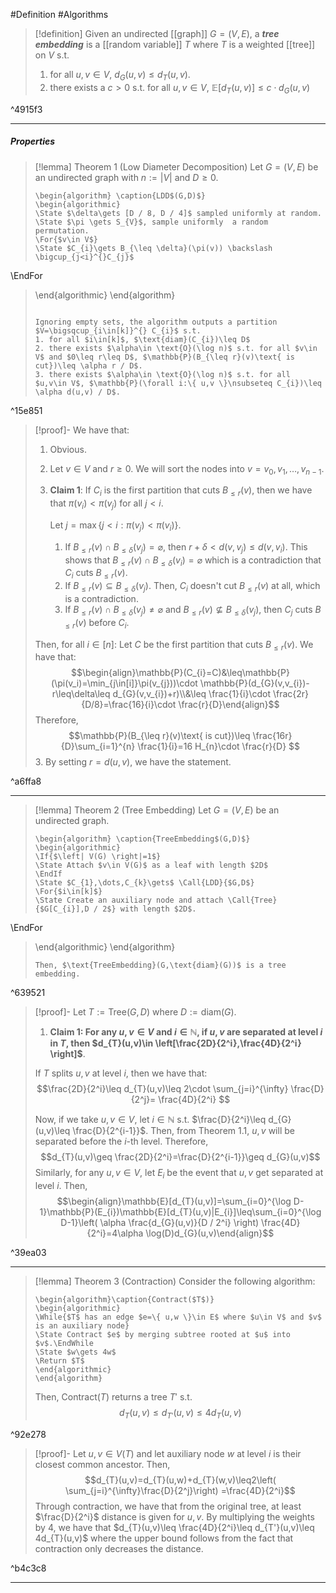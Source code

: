 #Definition #Algorithms 

> [!definition]
> Given an undirected [[graph]] $G=(V,E)$, a ***tree embedding*** is a [[random variable]] $T$  where $T$ is a weighted [[tree]] on $V$ s.t.
> 1. for all $u,v\in V$, $d_{G}(u,v)\leq d_{T}(u,v)$.
> 2. there exists a $c>0$ s.t. for all $u,v\in V$, $\mathbb{E}[d_{T}(u,v)]\leq c\cdot d_{G}(u,v)$

^4915f3

---
##### Properties
> [!lemma] Theorem 1 (Low Diameter Decomposition)
> Let $G=(V,E)$ be an undirected graph with $n:=\left| V \right|$ and $D\geq 0$.
> ```pseudo
> \begin{algorithm} \caption{LDD$(G,D)$}
> \begin{algorithmic}
> \State $\delta\gets [D / 8, D / 4]$ sampled uniformly at random.
> \State $\pi \gets S_{V}$, sample uniformly  a random permutation.
> \For{$v\in V$}
> \State $C_{i}\gets B_{\leq \delta}(\pi(v)) \backslash \bigcup_{j<i}^{}C_{j}$
\EndFor
> \end{algorithmic}
> \end{algorithm}
> ```
> 
> Ignoring empty sets, the algorithm outputs a partition $V=\bigsqcup_{i\in[k]}^{} C_{i}$ s.t. 
> 1. for all $i\in[k]$, $\text{diam}(C_{i})\leq D$
> 2. there exists $\alpha\in \text{O}(\log n)$ s.t. for all $v\in V$ and $0\leq r\leq D$, $\mathbb{P}(B_{\leq r}(v)\text{ is cut})\leq \alpha r / D$.
> 3. there exists $\alpha\in \text{O}(\log n)$ s.t. for all $u,v\in V$, $\mathbb{P}(\forall i:\{ u,v \}\nsubseteq C_{i})\leq \alpha d(u,v) / D$.

^15e851

> [!proof]-
> We have that:
> 1. Obvious.
> 2. Let $v\in V$ and $r\geq 0$. We will sort the nodes into $v=v_{0},v_{1},\dots,v_{n-1}$. 
> 	1. **Claim 1**: If $C_{i}$ is the first partition that cuts $B_{\leq r}(v)$, then we have that $\pi(v_{i})<\pi(v_{j})$ for all $j< i$.
> 	   
> 	   Let $j=\max\{ j<i: \pi(v_{j})<\pi(v_{i}) \}$.
> 		1. If $B_{\leq r}(v)\cap B_{\leq \delta}(v_{j})=\varnothing$, then $r+\delta<d(v,v_{j})\leq d(v,v_{i})$. This shows that $B_{\leq r}(v)\cap B_{\leq \delta}(v_{i})=\varnothing$ which is a contradiction that $C_{i}$ cuts $B_{\leq r}(v)$.
> 		2. If $B_{\leq r}(v)\subseteq B_{\leq \delta}(v_{j})$. Then, $C_{i}$ doesn't cut $B_{\leq r}(v)$ at all, which is a contradiction.
> 		3. If $B_{\leq r}(v)\cap B_{\leq \delta}(v_{j})\neq \varnothing$ and $B_{\leq r}(v)\nsubseteq B_{\leq \delta}(v_{j})$, then $C_{j}$ cuts $B_{\leq r}(v)$ before $C_{i}$. 
> 	
> 	Then, for all $i\in[n]$: Let $C$ be the first partition that cuts $B_{\leq r}(v)$. We have that:$$\begin{align}\mathbb{P}(C_{i}=C)&\leq\mathbb{P}(\pi(v_i)=\min_{j\in[i]}\pi(v_{j}))\cdot \mathbb{P}(d_{G}(v,v_{i})-r\leq\delta\leq d_{G}(v,v_{i})+r)\\&\leq \frac{1}{i}\cdot \frac{2r}{D/8}=\frac{16}{i}\cdot \frac{r}{D}\end{align}$$Therefore, $$\mathbb{P}(B_{\leq r}(v)\text{ is cut})\leq \frac{16r}{D}\sum_{i=1}^{n} \frac{1}{i}=16 H_{n}\cdot \frac{r}{D} $$
> 3. By setting $r=d(u,v)$, we have the statement.

^a6ffa8

---
> [!lemma] Theorem 2 (Tree Embedding)
> Let $G=(V,E)$ be an undirected graph.
> ```pseudo
> \begin{algorithm} \caption{TreeEmbedding$(G,D)$}
> \begin{algorithmic}
> \If{$\left| V(G) \right|=1$}
> \State Attach $v\in V(G)$ as a leaf with length $2D$
> \EndIf
> \State $C_{1},\dots,C_{k}\gets$ \Call{LDD}{$G,D$}
> \For{$i\in[k]$}
> \State Create an auxiliary node and attach \Call{Tree}{$G[C_{i}],D / 2$} with length $2D$.
\EndFor
> \end{algorithmic}
> \end{algorithm}
> ```
> Then, $\text{TreeEmbedding}(G,\text{diam}(G))$ is a tree embedding.

^639521

> [!proof]-
> Let $T:=\text{Tree}(G,D)$ where $D:=\text{diam}(G)$.
> 1. **Claim 1: For any $u,v\in V$ and $i\in \mathbb{N}$, if $u,v$ are separated at level $i$ in $T$, then $d_{T}(u,v)\in \left[\frac{2D}{2^i},\frac{4D}{2^i} \right]$**.
> 	
> 	If $T$ splits $u,v$ at level $i$, then we have that: $$\frac{2D}{2^i}\leq d_{T}(u,v)\leq 2\cdot \sum_{j=i}^{\infty} \frac{D}{2^j}= \frac{4D}{2^i} $$
> 
> Now, if we take $u,v\in V$, let $i\in \mathbb{N}$ s.t. $\frac{D}{2^i}\leq d_{G}(u,v)\leq \frac{D}{2^{i-1}}$. Then, from Theorem 1.1, $u,v$ will be separated before the $i$-th level. Therefore, $$d_{T}(u,v)\geq \frac{2D}{2^i}=\frac{D}{2^{i-1}}\geq d_{G}(u,v)$$Similarly, for any $u,v\in V$, let $E_{i}$ be the event that $u,v$ get separated at level $i$. Then,$$\begin{align}\mathbb{E}[d_{T}(u,v)]=\sum_{i=0}^{\log D-1}\mathbb{P}(E_{i})\mathbb{E}[d_{T}(u,v)|E_{i}]\leq\sum_{i=0}^{\log D-1}\left( \alpha \frac{d_{G}(u,v)}{D / 2^i} \right) \frac{4D}{2^i}=4\alpha \log(D)d_{G}(u,v)\end{align}$$

^39ea03

---
> [!lemma] Theorem 3 (Contraction)
> Consider the following algorithm:
> ```pseudo
> \begin{algorithm}\caption{Contract($T$)}
> \begin{algorithmic} 
> \While{$T$ has an edge $e=\{ u,w \}\in E$ where $u\in V$ and $v$ is an auxiliary node}
> \State Contract $e$ by merging subtree rooted at $u$ into $v$.\EndWhile
> \State $w\gets 4w$
> \Return $T$
> \end{algorithmic}
> \end{algorithm}
> ```
> Then, $\text{Contract}(T)$ returns a tree $T'$ s.t. 
> $$d_{T}(u,v)\leq d_{T'}(u,v)\leq 4d_{T}(u,v)$$

^92e278

> [!proof]-
> Let $u,v\in V(T)$ and let auxiliary node $w$ at level $i$ is their closest common ancestor. Then, $$d_{T}(u,v)=d_{T}(u,w)+d_{T}(w,v)\leq2\left(  \sum_{j=i}^{\infty}\frac{D}{2^j}\right) =\frac{4D}{2^i}$$ Through contraction, we have that from the original tree, at least $\frac{D}{2^i}$ distance is given for $u,v$. By multiplying the weights by 4, we have that $d_{T}(u,v)\leq \frac{4D}{2^i}\leq d_{T'}(u,v)\leq 4d_{T}(u,v)$ where the upper bound follows from the fact that contraction only decreases the distance.

^b4c3c8

---
